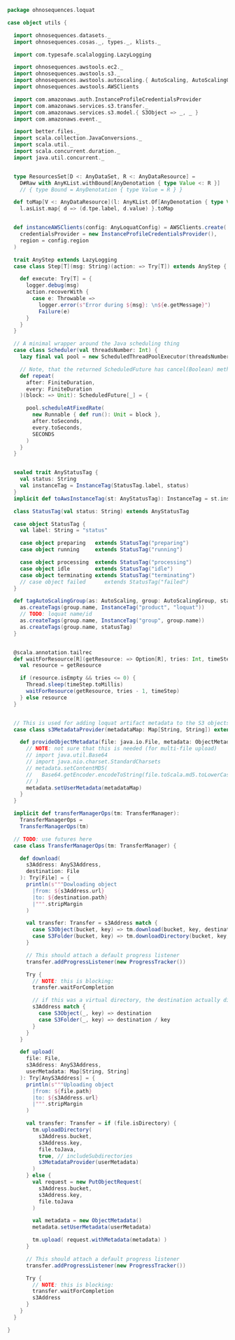 
```scala
package ohnosequences.loquat

case object utils {

  import ohnosequences.datasets._
  import ohnosequences.cosas._, types._, klists._

  import com.typesafe.scalalogging.LazyLogging

  import ohnosequences.awstools.ec2._
  import ohnosequences.awstools.s3._
  import ohnosequences.awstools.autoscaling.{ AutoScaling, AutoScalingGroup }
  import ohnosequences.awstools.AWSClients

  import com.amazonaws.auth.InstanceProfileCredentialsProvider
  import com.amazonaws.services.s3.transfer._
  import com.amazonaws.services.s3.model.{ S3Object => _, _ }
  import com.amazonaws.event._

  import better.files._
  import scala.collection.JavaConversions._
  import scala.util._
  import scala.concurrent.duration._
  import java.util.concurrent._


  type ResourcesSet[D <: AnyDataSet, R <: AnyDataResource] =
    D#Raw with AnyKList.withBound[AnyDenotation { type Value <: R }]
    // { type Bound = AnyDenotation { type Value = R } }

  def toMap[V <: AnyDataResource](l: AnyKList.Of[AnyDenotation { type Value <: V }]): Map[String, V] =
    l.asList.map{ d => (d.tpe.label, d.value) }.toMap


  def instanceAWSClients(config: AnyLoquatConfig) = AWSClients.create(
    credentialsProvider = new InstanceProfileCredentialsProvider(),
    region = config.region
  )

  trait AnyStep extends LazyLogging
  case class Step[T](msg: String)(action: => Try[T]) extends AnyStep {

    def execute: Try[T] = {
      logger.debug(msg)
      action.recoverWith {
        case e: Throwable =>
          logger.error(s"Error during ${msg}: \n${e.getMessage}")
          Failure(e)
      }
    }
  }

  // A minimal wrapper around the Java scheduling thing
  case class Scheduler(val threadsNumber: Int) {
    lazy final val pool = new ScheduledThreadPoolExecutor(threadsNumber)

    // Note, that the returned ScheduledFuture has cancel(Boolean) method
    def repeat(
      after: FiniteDuration,
      every: FiniteDuration
    )(block: => Unit): ScheduledFuture[_] = {

      pool.scheduleAtFixedRate(
        new Runnable { def run(): Unit = block },
        after.toSeconds,
        every.toSeconds,
        SECONDS
      )
    }
  }


  sealed trait AnyStatusTag {
    val status: String
    val instanceTag = InstanceTag(StatusTag.label, status)
  }
  implicit def toAwsInstanceTag(st: AnyStatusTag): InstanceTag = st.instanceTag

  class StatusTag(val status: String) extends AnyStatusTag

  case object StatusTag {
    val label: String = "status"

    case object preparing   extends StatusTag("preparing")
    case object running     extends StatusTag("running")

    case object processing  extends StatusTag("processing")
    case object idle        extends StatusTag("idle")
    case object terminating extends StatusTag("terminating")
    // case object failed      extends StatusTag("failed")
  }

  def tagAutoScalingGroup(as: AutoScaling, group: AutoScalingGroup, statusTag: AnyStatusTag): Unit = {
    as.createTags(group.name, InstanceTag("product", "loquat"))
    // TODO: loquat name/id
    as.createTags(group.name, InstanceTag("group", group.name))
    as.createTags(group.name, statusTag)
  }


  @scala.annotation.tailrec
  def waitForResource[R](getResource: => Option[R], tries: Int, timeStep: FiniteDuration) : Option[R] = {
    val resource = getResource

    if (resource.isEmpty && tries <= 0) {
      Thread.sleep(timeStep.toMillis)
      waitForResource(getResource, tries - 1, timeStep)
    } else resource
  }


  // This is used for adding loquat artifact metadata to the S3 objects that we are uploading
  case class s3MetadataProvider(metadataMap: Map[String, String]) extends ObjectMetadataProvider {

    def provideObjectMetadata(file: java.io.File, metadata: ObjectMetadata): Unit = {
      // NOTE: not sure that this is needed (for multi-file upload)
      // import java.util.Base64
      // import java.nio.charset.StandardCharsets
      // metadata.setContentMD5(
      //   Base64.getEncoder.encodeToString(file.toScala.md5.toLowerCase.getBytes(StandardCharsets.UTF_8))
      // )
      metadata.setUserMetadata(metadataMap)
    }
  }

  implicit def transferManagerOps(tm: TransferManager):
    TransferManagerOps =
    TransferManagerOps(tm)

  // TODO: use futures here
  case class TransferManagerOps(tm: TransferManager) {

    def download(
      s3Address: AnyS3Address,
      destination: File
    ): Try[File] = {
      println(s"""Dowloading object
        |from: ${s3Address.url}
        |to: ${destination.path}
        |""".stripMargin
      )

      val transfer: Transfer = s3Address match {
        case S3Object(bucket, key) => tm.download(bucket, key, destination.toJava)
        case S3Folder(bucket, key) => tm.downloadDirectory(bucket, key, destination.toJava)
      }

      // This should attach a default progress listener
      transfer.addProgressListener(new ProgressTracker())

      Try {
        // NOTE: this is blocking:
        transfer.waitForCompletion

        // if this was a virtual directory, the destination actually differs:
        s3Address match {
          case S3Object(_, key) => destination
          case S3Folder(_, key) => destination / key
        }
      }
    }

    def upload(
      file: File,
      s3Address: AnyS3Address,
      userMetadata: Map[String, String]
    ): Try[AnyS3Address] = {
      println(s"""Uploading object
        |from: ${file.path}
        |to: ${s3Address.url}
        |""".stripMargin
      )

      val transfer: Transfer = if (file.isDirectory) {
        tm.uploadDirectory(
          s3Address.bucket,
          s3Address.key,
          file.toJava,
          true, // includeSubdirectories
          s3MetadataProvider(userMetadata)
        )
      } else {
        val request = new PutObjectRequest(
          s3Address.bucket,
          s3Address.key,
          file.toJava
        )

        val metadata = new ObjectMetadata()
        metadata.setUserMetadata(userMetadata)

        tm.upload( request.withMetadata(metadata) )
      }

      // This should attach a default progress listener
      transfer.addProgressListener(new ProgressTracker())

      Try {
        // NOTE: this is blocking:
        transfer.waitForCompletion
        s3Address
      }
    }
  }

}

```




[test/scala/ohnosequences/loquat/test/dataProcessing.scala]: ../../../../test/scala/ohnosequences/loquat/test/dataProcessing.scala.md
[test/scala/ohnosequences/loquat/test/md5.scala]: ../../../../test/scala/ohnosequences/loquat/test/md5.scala.md
[test/scala/ohnosequences/loquat/test/dataMappings.scala]: ../../../../test/scala/ohnosequences/loquat/test/dataMappings.scala.md
[test/scala/ohnosequences/loquat/test/data.scala]: ../../../../test/scala/ohnosequences/loquat/test/data.scala.md
[test/scala/ohnosequences/loquat/test/config.scala]: ../../../../test/scala/ohnosequences/loquat/test/config.scala.md
[main/scala/ohnosequences/loquat/dataProcessing.scala]: dataProcessing.scala.md
[main/scala/ohnosequences/loquat/terminator.scala]: terminator.scala.md
[main/scala/ohnosequences/loquat/configs/user.scala]: configs/user.scala.md
[main/scala/ohnosequences/loquat/configs/resources.scala]: configs/resources.scala.md
[main/scala/ohnosequences/loquat/configs/general.scala]: configs/general.scala.md
[main/scala/ohnosequences/loquat/configs/autoscaling.scala]: configs/autoscaling.scala.md
[main/scala/ohnosequences/loquat/configs/termination.scala]: configs/termination.scala.md
[main/scala/ohnosequences/loquat/configs/loquat.scala]: configs/loquat.scala.md
[main/scala/ohnosequences/loquat/loquats.scala]: loquats.scala.md
[main/scala/ohnosequences/loquat/utils.scala]: utils.scala.md
[main/scala/ohnosequences/loquat/dataMappings.scala]: dataMappings.scala.md
[main/scala/ohnosequences/loquat/worker.scala]: worker.scala.md
[main/scala/ohnosequences/loquat/logger.scala]: logger.scala.md
[main/scala/ohnosequences/loquat/manager.scala]: manager.scala.md